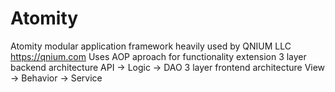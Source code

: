 # Atomity
Atomity modular application framework heavily used by QNIUM LLC https://qnium.com
Uses AOP aproach for functionality extension
3 layer backend architecture API -> Logic -> DAO
3 layer frontend architecture View -> Behavior -> Service
